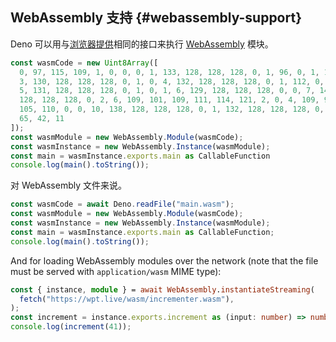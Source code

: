 ## WebAssembly 支持 {#webassembly-support}

Deno 可以用与[浏览器提供](https://developer.mozilla.org/en-US/docs/WebAssembly)相同的接口来执行 [WebAssembly](https://webassembly.org/) 模块。

<!-- deno-fmt-ignore -->

```ts
const wasmCode = new Uint8Array([
  0, 97, 115, 109, 1, 0, 0, 0, 1, 133, 128, 128, 128, 0, 1, 96, 0, 1, 127,
  3, 130, 128, 128, 128, 0, 1, 0, 4, 132, 128, 128, 128, 0, 1, 112, 0, 0,
  5, 131, 128, 128, 128, 0, 1, 0, 1, 6, 129, 128, 128, 128, 0, 0, 7, 145,
  128, 128, 128, 0, 2, 6, 109, 101, 109, 111, 114, 121, 2, 0, 4, 109, 97,
  105, 110, 0, 0, 10, 138, 128, 128, 128, 0, 1, 132, 128, 128, 128, 0, 0,
  65, 42, 11
]);
const wasmModule = new WebAssembly.Module(wasmCode);
const wasmInstance = new WebAssembly.Instance(wasmModule);
const main = wasmInstance.exports.main as CallableFunction
console.log(main().toString());
```

对 WebAssembly 文件来说。

```ts
const wasmCode = await Deno.readFile("main.wasm");
const wasmModule = new WebAssembly.Module(wasmCode);
const wasmInstance = new WebAssembly.Instance(wasmModule);
const main = wasmInstance.exports.main as CallableFunction;
console.log(main().toString());
```

And for loading WebAssembly modules over the network (note that the file must be
served with `application/wasm` MIME type):

```ts
const { instance, module } = await WebAssembly.instantiateStreaming(
  fetch("https://wpt.live/wasm/incrementer.wasm"),
);
const increment = instance.exports.increment as (input: number) => number;
console.log(increment(41));
```
